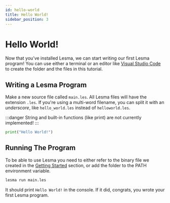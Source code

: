 ```yaml
---
id: hello-world
title: Hello World!
sidebar_position: 3
---
```


# Hello World!

Now that you’ve installed Lesma, we can start writing our first Lesma program! You can use either a terminal or an editor like [Visual Studio Code](https://code.visualstudio.com/) to create the folder and the files in this tutorial.

## Writing a Lesma Program

Make a new source file called `main.les`. All Lesma files will have the extension `.les`. If you're using a multi-word filename, you can split it with an _underscore_, like `hello_world.les` instead of `helloworld.les`.

:::danger
String and built-in functions (like print) are not currently implemented!
:::

```py
print("Hello World!")
```

## Running The Program

To be able to use Lesma you need to either refer to the binary file we created in the [Getting Started](getting-started) section, or add the folder to the PATH environment variable.

```bash
lesma run main.les
```

It should print `Hello World!` in the console. If it did, congrats, you wrote your first Lesma program.